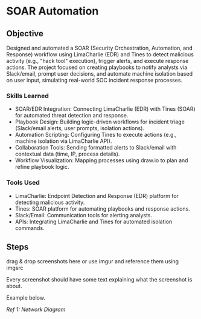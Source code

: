# SOAR Automation

## Objective

Designed and automated a SOAR (Security Orchestration, Automation, and Response) workflow using LimaCharlie (EDR) and Tines to detect malicious activity (e.g., "hack tool" execution), trigger alerts, and execute response actions. The project focused on creating playbooks to notify analysts via Slack/email, prompt user decisions, and automate machine isolation based on user input, simulating real-world SOC incident response processes.

### Skills Learned

- SOAR/EDR Integration: Connecting LimaCharlie (EDR) with Tines (SOAR) for automated threat detection and response.
- Playbook Design: Building logic-driven workflows for incident triage (Slack/email alerts, user prompts, isolation actions).
- Automation Scripting: Configuring Tines to execute actions (e.g., machine isolation via LimaCharlie API).
- Collaboration Tools: Sending formatted alerts to Slack/email with contextual data (time, IP, process details).
- Workflow Visualization: Mapping processes using draw.io to plan and refine playbook logic. 

### Tools Used

- LimaCharlie: Endpoint Detection and Response (EDR) platform for detecting malicious activity.
- Tines: SOAR platform for automating playbooks and response actions.
- Slack/Email: Communication tools for alerting analysts.
- APIs: Integrating LimaCharlie and Tines for automated isolation commands.

## Steps
drag & drop screenshots here or use imgur and reference them using imgsrc

Every screenshot should have some text explaining what the screenshot is about.

Example below.

*Ref 1: Network Diagram*
